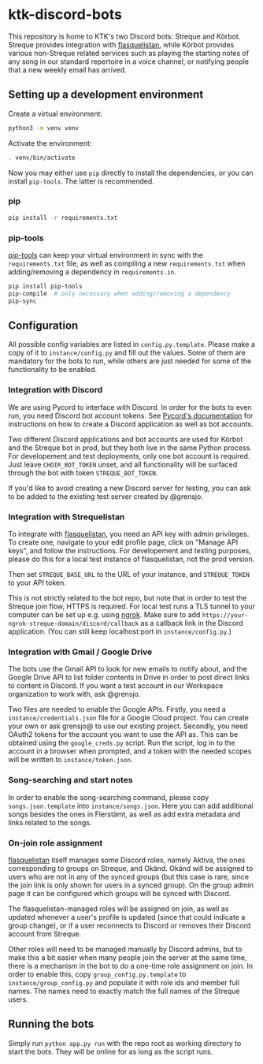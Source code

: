 # ktk-discord-bots

This repository is home to KTK's two Discord bots: Streque and Körbot. Streque provides integration with [flasquelistan](https://github.com/teknologkoren/flasquelistan), while Körbot provides various non-Streque related services such as playing the starting notes of any song in our standard repertoire in a voice channel, or notifying people that a new weekly email has arrived.


## Setting up a development environment
Create a virtual environment:

```sh
python3 -m venv venv
```

Activate the environment:

```sh
. venv/bin/activate
```

Now you may either use `pip` directly to install the dependencies, or
you can install `pip-tools`. The latter is recommended.

### pip

```sh
pip install -r requirements.txt
```

### pip-tools
[pip-tools](https://github.com/jazzband/pip-tools) can keep your virtual
environment in sync with the `requirements.txt` file, as well as compiling a
new `requirements.txt` when adding/removing a dependency in `requirements.in`.

```sh
pip install pip-tools
pip-compile  # only necessary when adding/removing a dependency
pip-sync
```

## Configuration
All possible config variables are listed in `config.py.template`. Please make a copy of it to `instance/config.py` and fill out the values. Some of them are mandatory for the bots to run, while others are just needed for some of the functionality to be enabled.

### Integration with Discord
We are using Pycord to interface with Discord. In order for the bots to even run, you need Discord bot account tokens. See [Pycord's documentation](https://docs.pycord.dev/en/stable/discord.html) for instructions on how to create a Discord application as well as bot accounts.

Two different Discord applications and bot accounts are used for Körbot and the Streque bot in prod, but they both live in the same Python process. For developement and test deployments, only one bot account is required. Just leave `CHOIR_BOT_TOKEN` unset, and all functionality will be surfaced through the bot with token `STREQUE_BOT_TOKEN`.

If you'd like to avoid creating a new Discord server for testing, you can ask to be added to the existing test server created by @grensjo.

### Integration with Strequelistan
To integrate with [flasquelistan](https://github.com/teknologkoren/flasquelistan), you need an API key with admin privileges. To create one, navigate to your edit profile page, click on "Manage API keys", and follow the instructions. For developement and testing purposes, please do this for a local test instance of flasquelistan, not the prod version.

Then set `STREQUE_BASE_URL` to the URL of your instance, and `STREQUE_TOKEN` to your API token.

This is not strictly related to the bot repo, but note that in order to test the Streque join flow, HTTPS is required. For local test runs a TLS tunnel to your computer can be set up e.g. using [ngrok](https://ngrok.com/). Make sure to add `https://your-ngrok-streque-domain/discord/callback` as a callback link in the Discord application. (You can still keep localhost:port in `instance/config.py`.)

### Integration with Gmail / Google Drive
The bots use the Gmail API to look for new emails to notify about, and the Google Drive API to list folder contents in Drive in order to post direct links to content in Discord. If you want a test account in our Workspace organization to work with, ask @grensjo.

Two files are needed to enable the Google APIs. Firstly, you need a `instance/credentials.json` file for a Google Cloud project. You can create your own or ask grensjo@ to use our existing project. Secondly, you need OAuth2 tokens for the account you want to use the API as. This can be obtained using the `google_creds.py` script. Run the script, log in to the account in a browser when prompted, and a token with the needed scopes will be written to `instance/token.json`.

### Song-searching and start notes
In order to enable the song-searching command, please copy `songs.json.template` into `instance/songs.json`. Here you can add additional songs besides the ones in Flerstämt, as well as add extra metadata and links related to the songs.

### On-join role assignment
[flasquelistan](https://github.com/teknologkoren/flasquelistan) itself manages some Discord roles, namely Aktiva, the ones corresponding to groups on Streque, and Okänd. Okänd will be assigned to users who are not in any of the synced groups (but this case is rare, since the join link is only shown for users in a synced group). On the group admin page it can be configured which groups will be synced with Discord.

The flasquelistan-managed roles will be assigned on join, as well as updated whenever a user's profile is updated (since that could indicate a group change), or if a user reconnects to Discord or removes their Discord account from Streque.

Other roles will need to be managed manually by Discord admins, but to make this a bit easier when many people join the server at the same time, there is a mechanism in the bot to do a one-time role assignment on join. In order to enable this, copy `group_config.py.template` to `instance/group_config.py` and populate it with role ids and member full names. The names need to exactly match the full names of the Streque users.

## Running the bots
Simply run `python app.py run` with the repo root as working directory to start the bots. They will be online for as long as the script runs.
